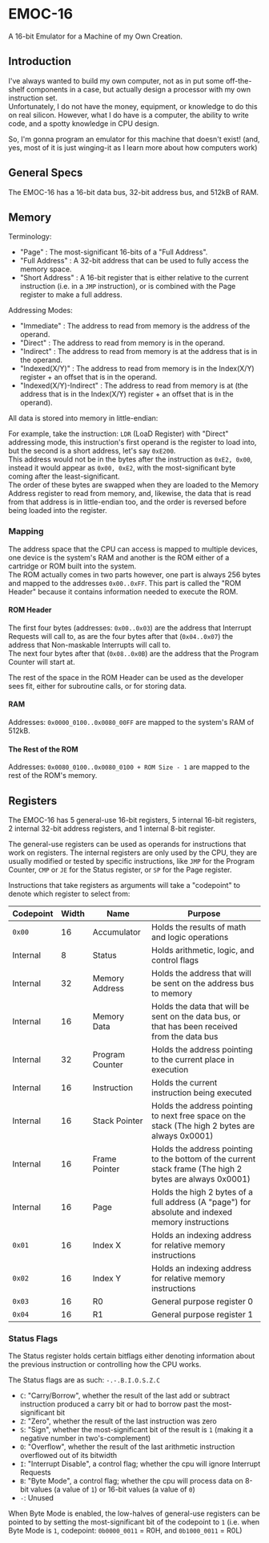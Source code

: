 # EMOC-16

A 16-bit Emulator for a Machine of my Own Creation.

## Introduction

I've always wanted to build my own computer, not as in put some off-the-shelf components in a case, but actually design a processor with my own instruction set.  
Unfortunately, I do not have the money, equipment, or knowledge to do this on real silicon. However, what I do have is a computer, the ability to write code, and a spotty knowledge in CPU design.

So, I'm gonna program an emulator for this machine that doesn't exist! (and, yes, most of it is just winging-it as I learn more about how computers work)

## General Specs

The EMOC-16 has a 16-bit data bus, 32-bit address bus, and 512kB of RAM.

## Memory

Terminology:

- "Page" : The most-significant 16-bits of a "Full Address".
- "Full Address" : A 32-bit address that can be used to fully access the memory space.
- "Short Address" : A 16-bit register that is either relative to the current instruction (i.e. in a `JMP` instruction), or is combined with the Page register to make a full address.

Addressing Modes:

- "Immediate" : The address to read from memory is the address of the operand.
- "Direct" : The address to read from memory is in the operand.
- "Indirect" : The address to read from memory is at the address that is in the operand.
- "Indexed(X/Y)" : The address to read from memory is in the Index(X/Y) register + an offset that is in the operand.
- "Indexed(X/Y)-Indirect" : The address to read from memory is at (the address that is in the Index(X/Y) register + an offset that is in the operand).

All data is stored into memory in little-endian:

For example, take the instruction: `LDR` (LoaD Register) with "Direct" addressing mode, this instruction's first operand is the register to load into, but the second is a short address, let's say `0xE200`.  
This address would not be in the bytes after the instruction as `0xE2, 0x00`, instead it would appear as `0x00, 0xE2`, with the most-significant byte coming after the least-significant.  
The order of these bytes are swapped when they are loaded to the Memory Address register to read from memory, and, likewise, the data that is read from that address is in little-endian too, and the order is reversed before being loaded into the register.

### Mapping

The address space that the CPU can access is mapped to multiple devices, one device is the system's RAM and another is the ROM either of a cartridge or ROM built into the system.  
The ROM actually comes in two parts however, one part is always 256 bytes and mapped to the addresses `0x00..0xFF`. This part is called the "ROM Header" because it contains information needed to execute the ROM.

#### ROM Header

The first four bytes (addresses: `0x00..0x03`) are the address that Interrupt Requests will call to, as are the four bytes after that (`0x04..0x07`) the address that Non-maskable Interrupts will call to.  
The next four bytes after that (`0x08..0x0B`) are the address that the Program Counter will start at.

The rest of the space in the ROM Header can be used as the developer sees fit, either for subroutine calls, or for storing data.

#### RAM

Addresses: `0x0000_0100..0x0080_00FF` are mapped to the system's RAM of 512kB.

#### The Rest of the ROM

Addresses: `0x0080_0100..0x0080_0100 + ROM Size - 1` are mapped to the rest of the ROM's memory.

## Registers

The EMOC-16 has 5 general-use 16-bit registers, 5 internal 16-bit registers, 2 internal 32-bit address registers, and 1 internal 8-bit register.

The general-use registers can be used as operands for instructions that work on registers.
The internal registers are only used by the CPU, they are usually modified or tested by specific instructions, like `JMP` for the Program Counter, `CMP` or `JE` for the Status register, or `SP` for the Page register.

Instructions that take registers as arguments will take a "codepoint" to denote which register to select from:

| Codepoint   | Width | Name            | Purpose                                                                                                                           |
| ----------- | ----- | --------------- | --------------------------------------------------------------------------------------------------------------------------------- |
| `0x00`      | 16    | Accumulator     | Holds the results of math and logic operations                                                                                    |
| Internal    | 8     | Status          | Holds arithmetic, logic, and control flags                                                                                        |
| Internal    | 32    | Memory Address  | Holds the address that will be sent on the address bus to memory                                                                  |
| Internal    | 16    | Memory Data     | Holds the data that will be sent on the data bus, or that has been received from the data bus                                     |
| Internal    | 32    | Program Counter | Holds the address pointing to the current place in execution                                                                      |
| Internal    | 16    | Instruction     | Holds the current instruction being executed                                                                                      |
| Internal    | 16    | Stack Pointer   | Holds the address pointing to next free space on the stack (The high 2 bytes are always 0x0001)                                   |
| Internal    | 16    | Frame Pointer   | Holds the address pointing to the bottom of the current stack frame (The high 2 bytes are always 0x0001)                          |
| Internal    | 16    | Page            | Holds the high 2 bytes of a full address (A "page") for absolute and indexed memory instructions                                  |
| `0x01`      | 16    | Index X         | Holds an indexing address for relative memory instructions                                                                        |
| `0x02`      | 16    | Index Y         | Holds an indexing address for relative memory instructions                                                                        |
| `0x03`      | 16    | R0              | General purpose register 0                                                                                                        |
| `0x04`      | 16    | R1              | General purpose register 1                                                                                                        |

### Status Flags

The Status register holds certain bitflags either denoting information about the previous instruction or controlling how the CPU works.

The Status flags are as such: `-.-.B.I.O.S.Z.C`

- `C`: "Carry/Borrow", whether the result of the last add or subtract instruction produced a carry bit or had to borrow past the most-significant bit
- `Z`: "Zero", whether the result of the last instruction was zero
- `S`: "Sign", whether the most-significant bit of the result is `1` (making it a negative number in two's-complement)
- `O`: "Overflow", whether the result of the last arithmetic instruction overflowed out of its bitwidth
- `I`: "Interrupt Disable", a control flag; whether the cpu will ignore Interrupt Requests
- `B`: "Byte Mode", a control flag; whether the cpu will process data on 8-bit values (a value of `1`) or 16-bit values (a value of `0`)
- `-`: Unused

When Byte Mode is enabled, the low-halves of general-use registers can be pointed to by setting the most-significant bit of the codepoint to `1` (i.e. when Byte Mode is `1`, codepoint: `0b0000_0011` = R0H, and `0b1000_0011` = R0L)
